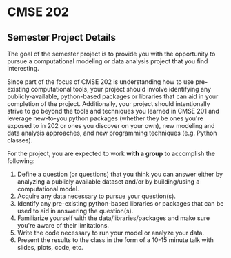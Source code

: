 # CMSE 202

## Semester Project Details

The goal of the semester project is to provide you with the opportunity to pursue a computational modeling or data analysis project that you find interesting.

Since part of the focus of CMSE 202 is understanding how to use pre-existing computational tools, your project should involve identifying any publicly-available, python-based packages or libraries that can aid in your completion of the project. Additionally, your project should intentionally strive to go beyond the tools and techniques you learned in CMSE 201 and leverage new-to-you python packages (whether they be ones you're exposed to in 202 or ones you discover on your own), new modeling and data analysis approaches, and new programming techniques (e.g. Python classes).

For the project, you are expected to work **with a group** to accomplish the following:

1. Define a question (or questions) that you think you can answer either by analyzing a publicly available dataset and/or by building/using a computational model.
2. Acquire any data necessary to pursue your question(s).
3. Identify any pre-existing python-based libraries or packages that can be used to aid in answering the question(s).
4. Familiarize yourself with the data/libraries/packages and make sure you're aware of their limitations.
5. Write the code necessary to run your model or analyze your data.
6. Present the results to the class in the form of a 10-15 minute talk with slides, plots, code, etc.
